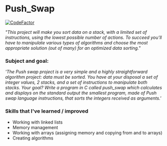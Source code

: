 # Push_Swap

[![CodeFactor](https://www.codefactor.io/repository/github/the-friendly-ghost/push_swap/badge)](https://www.codefactor.io/repository/github/the-friendly-ghost/push_swap)

*"This project will make you sort data on a stack, with a limited set of instructions, using
the lowest possible number of actions. To succeed you’ll have to manipulate various
types of algorithms and choose the most appropriate solution (out of many) for an
optimized data sorting."*

### Subject and goal:
*'The Push swap project is a very simple and a highly straightforward algorithm project:
data must be sorted.
You have at your disposal a set of integer values, 2 stacks, and a set of instructions
to manipulate both stacks.
Your goal? Write a program in C called push_swap which calculates and displays
on the standard output the smallest program, made of Push swap language instructions,
that sorts the integers received as arguments.'*

### Skills that I've learned / improved
- Working with linked lists
- Memory management
- Working with arrays (assigning memory and copying from and to arrays)
- Creating algorithms

